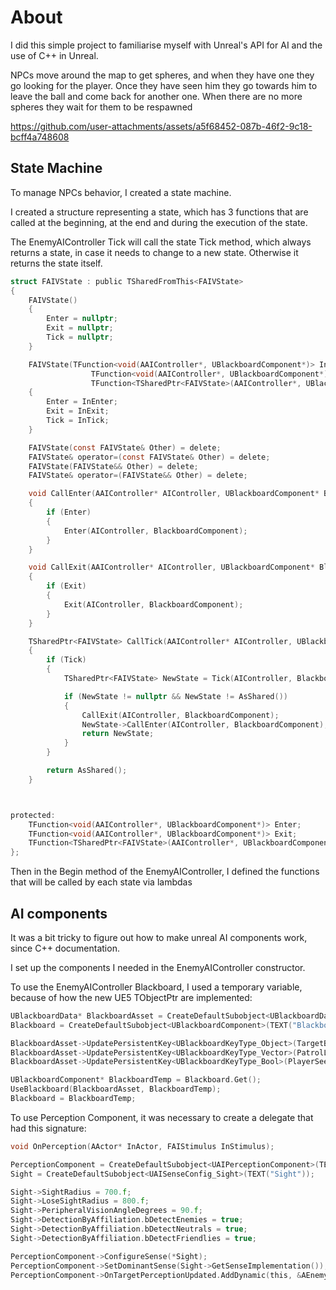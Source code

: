 # About

I did this simple project to familiarise myself with Unreal's API for AI and the use of C++ in Unreal.

NPCs move around the map to get spheres, and when they have one they go looking for the player. 
Once they have seen him they go towards him to leave the ball and come back for another one. 
When there are no more spheres they wait for them to be respawned





https://github.com/user-attachments/assets/a5f68452-087b-46f2-9c18-bcff4a748608




## State Machine

To manage NPCs behavior, I created a state machine.

I created a structure representing a state, which has 3 functions that are called at the beginning, at the end and during the execution of the state.

The EnemyAIController Tick will call the state Tick method, which always returns a state, in case it needs to change to a new state. Otherwise it returns the state itself.

``` c                                                                        
struct FAIVState : public TSharedFromThis<FAIVState>
{
	FAIVState()
	{
		Enter = nullptr;
		Exit = nullptr;
		Tick = nullptr;
	}

	FAIVState(TFunction<void(AAIController*, UBlackboardComponent*)> InEnter = nullptr,
                  TFunction<void(AAIController*, UBlackboardComponent*)> InExit = nullptr,
                  TFunction<TSharedPtr<FAIVState>(AAIController*, UBlackboardComponent*, const float)> InTick = nullptr)
	{
		Enter = InEnter;
		Exit = InExit;
		Tick = InTick;
	}

	FAIVState(const FAIVState& Other) = delete;
	FAIVState& operator=(const FAIVState& Other) = delete;
	FAIVState(FAIVState&& Other) = delete;
	FAIVState& operator=(FAIVState&& Other) = delete;

	void CallEnter(AAIController* AIController, UBlackboardComponent* BlackboardComponent)
	{
		if (Enter)
		{
			Enter(AIController, BlackboardComponent);
		}
	}

	void CallExit(AAIController* AIController, UBlackboardComponent* BlackboardComponent)
	{
		if (Exit)
		{
			Exit(AIController, BlackboardComponent);
		}
	}

	TSharedPtr<FAIVState> CallTick(AAIController* AIController, UBlackboardComponent* BlackboardComponent, const float DeltaTime)
	{
		if (Tick)
		{
			TSharedPtr<FAIVState> NewState = Tick(AIController, BlackboardComponent, DeltaTime);

			if (NewState != nullptr && NewState != AsShared())
			{
				CallExit(AIController, BlackboardComponent);
				NewState->CallEnter(AIController, BlackboardComponent);
				return NewState;
			}
		}

		return AsShared();
	}



protected:
	TFunction<void(AAIController*, UBlackboardComponent*)> Enter;
	TFunction<void(AAIController*, UBlackboardComponent*)> Exit;
	TFunction<TSharedPtr<FAIVState>(AAIController*, UBlackboardComponent*, const float)> Tick;
};
```

Then in the Begin method of the EnemyAIController, I defined the functions that will be called by each state via lambdas


## AI components

It was a bit tricky to figure out how to make unreal AI components work, since C++ documentation.

I set up the components I needed in the EnemyAIController constructor.

To use the EnemyAIController Blackboard, I used a temporary variable, because of how the new UE5 TObjectPtr are implemented:

``` c                                                                        
UBlackboardData* BlackboardAsset = CreateDefaultSubobject<UBlackboardData>(TEXT("BlackboardDataAsset"));
Blackboard = CreateDefaultSubobject<UBlackboardComponent>(TEXT("Blackboard"));

BlackboardAsset->UpdatePersistentKey<UBlackboardKeyType_Object>(TargetBallKey);
BlackboardAsset->UpdatePersistentKey<UBlackboardKeyType_Vector>(PatrolLocationKey);
BlackboardAsset->UpdatePersistentKey<UBlackboardKeyType_Bool>(PlayerSeenKey);

UBlackboardComponent* BlackboardTemp = Blackboard.Get();
UseBlackboard(BlackboardAsset, BlackboardTemp);
Blackboard = BlackboardTemp;
```

To use Perception Component, it was necessary to create a delegate that had this signature:

``` c                                                                        
void OnPerception(AActor* InActor, FAIStimulus InStimulus);
```
``` c                                                                        
PerceptionComponent = CreateDefaultSubobject<UAIPerceptionComponent>(TEXT("Perception"));
Sight = CreateDefaultSubobject<UAISenseConfig_Sight>(TEXT("Sight"));

Sight->SightRadius = 700.f;
Sight->LoseSightRadius = 800.f;
Sight->PeripheralVisionAngleDegrees = 90.f;
Sight->DetectionByAffiliation.bDetectEnemies = true;
Sight->DetectionByAffiliation.bDetectNeutrals = true;
Sight->DetectionByAffiliation.bDetectFriendlies = true;

PerceptionComponent->ConfigureSense(*Sight);
PerceptionComponent->SetDominantSense(Sight->GetSenseImplementation());
PerceptionComponent->OnTargetPerceptionUpdated.AddDynamic(this, &AEnemyAIController::OnPerception);
```


























